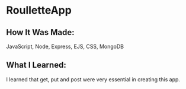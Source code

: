 # RoulletteApp
## How It Was Made:
JavaScript, Node, Express, EJS, CSS, MongoDB
## What I Learned:
I learned that get, put and post were very essential in creating this app. 
